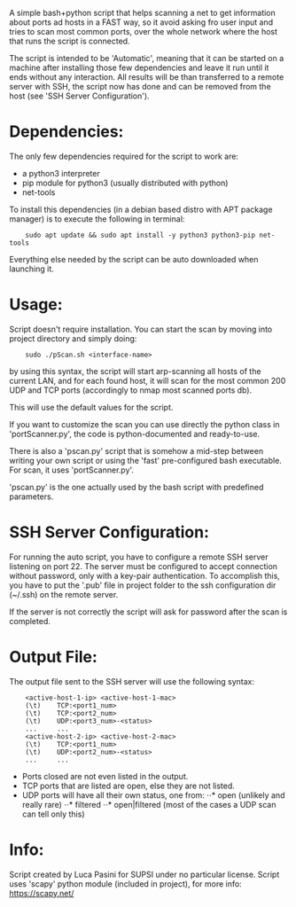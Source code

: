 A simple bash+python script that helps scanning a net to get information about ports ad hosts in a FAST way,
so it avoid asking fro user input and tries to scan most common ports, over the whole network where the host that runs
the script is connected.

The script is intended to be 'Automatic', meaning that it can be started on a machine after installing those few
dependencies and leave it run until it ends without any interaction.
All results will be than transferred to a remote server with SSH, the script now has done and can
be removed from the host (see 'SSH Server Configuration').

# Dependencies:
The only few dependencies required for the script to work are:
- a python3 interpreter
- pip module for python3 (usually distributed with python)
- net-tools

To install this dependencies (in a debian based distro with APT package manager) is to execute the following in
terminal:

        sudo apt update && sudo apt install -y python3 python3-pip net-tools

Everything else needed by the script can be auto downloaded when launching it.

# Usage:
Script doesn't require installation.
You can start the scan by moving into project directory and simply doing:

        sudo ./pScan.sh <interface-name>

by using this syntax, the script will start arp-scanning all hosts of the current LAN, and for each found host,
it will scan for the most common 200 UDP and TCP ports (accordingly to nmap most scanned ports db).

This will use the default values for the script.

If you want to customize the scan you can use directly the python class in 'portScanner.py', the code is python-documented
and ready-to-use.

There is also a 'pscan.py' script that is somehow a mid-step between writing your own script or using the 'fast'
pre-configured bash executable. For scan, it uses 'portScanner.py'.

'pscan.py' is the one actually used by the bash script with predefined parameters.

# SSH Server Configuration:
For running the auto script, you have to configure a remote SSH server listening on port 22.
The server must be configured to accept connection without password, only with a key-pair authentication.
To accomplish this, you have to put the '.pub' file in project folder to the ssh configuration
dir (~/.ssh) on the remote server.

If the server is not correctly the script will ask for password after the scan is completed.

# Output File:
The output file sent to the SSH server will use the following syntax:

        <active-host-1-ip> <active-host-1-mac>
        (\t)    TCP:<port1_num>
        (\t)    TCP:<port2_num>
        (\t)    UDP:<port3_num>-<status>
        ...     ...
        <active-host-2-ip> <active-host-2-mac>
        (\t)    TCP:<port1_num>
        (\t)    UDP:<port2_num>-<status>
        ...     ...

- Ports closed are not even listed in the output.
- TCP ports that are listed are open, else they are not listed.
- UDP ports will have all their own status, one from:
    ⋅⋅* open (unlikely and really rare)
    ⋅⋅* filtered
    ⋅⋅* open|filtered (most of the cases a UDP scan can tell only this)

# Info:
Script created by Luca Pasini for SUPSI under no particular license.
Script uses 'scapy' python module (included in project), for more info:
	https://scapy.net/
